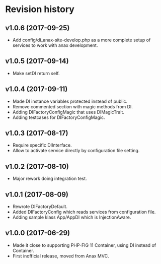 Revision history
=================================

v1.0.6 (2017-09-25)
---------------------------------

* Add config/di_anax-site-develop.php as a more complete setup of services to work with anax development.


v1.0.5 (2017-09-14)
---------------------------------

* Make setDI return self.


v1.0.4 (2017-09-11)
---------------------------------

* Made DI instance variables protected instead of public.
* Remove commented section with magic methods from DI.
* Adding DIFactoryConfigMagic that uses DIMagicTrait.
* Adding testcases for DIFactoryConfigMagic.


v1.0.3 (2017-08-17)
---------------------------------

* Require specific DIInterface.
* Allow to activate service directly by configuration file setting.


v1.0.2 (2017-08-10)
---------------------------------

* Major rework doing integration test.


v1.0.1 (2017-08-09)
---------------------------------

* Rewrote DIFactoryDefault.
* Added DIFactoryConfig which reads services from configuration file.
* Adding sample klass App/AppDI which is InjectionAware.


v1.0.0 (2017-06-29)
---------------------------------

* Made it close to supporting PHP-FIG 11 Container, using DI instead of Container.
* First inofficial release, moved from Anax MVC.
